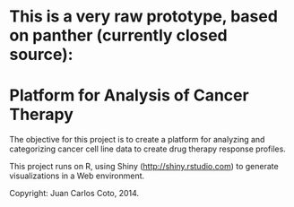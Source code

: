 

This is a very raw prototype, based on panther (currently closed source):
=========================================================================

# Platform for Analysis of Cancer Therapy

The objective for this project is to create a platform for analyzing and categorizing cancer cell line data to create drug therapy response profiles.

This project runs on R, using Shiny (http://shiny.rstudio.com) to generate
visualizations in a Web environment.

Copyright: Juan Carlos Coto, 2014.
